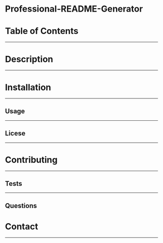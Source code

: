 # Professional-README-Generator


# Table of Contents 



---


# Description 




---

# Installation 




---

## Usage 



---

## Licese 



---


# Contributing 



---


## Tests 



---




## Questions 
# Contact
---

